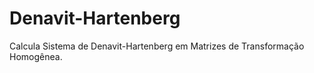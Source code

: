 # Denavit-Hartenberg

Calcula Sistema de Denavit-Hartenberg em Matrizes de Transformação Homogênea.
